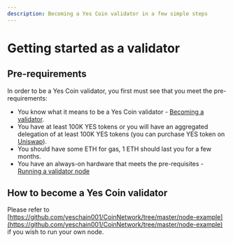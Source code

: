 ```yaml
---
description: Becoming a Yes Coin validator in a few simple steps
---
```


# Getting started as a validator

## Pre-requirements

In order to be a Yes Coin validator, you first must see that you meet the pre-requirements:

* You know what it means to be a Yes Coin validator - [Becoming a validator](how-to-become-a-validator.md#what-it-means-to-be-a-validator).
* You have at least 100K YES tokens or you will have an aggregated delegation of at least 100K YES tokens \(you can purchase YES token on [Uniswap](https://uniswap.exchange/swap/0x970b9bb2c0444f5e81e9d0efb84c8ccdcdcaf84d)\).
* You should have some ETH for gas, 1 ETH should last you for a few months.
* You have an always-on hardware that meets the pre-requisites - [Running a validator node](run-your-own-validator.md#pre-requisites)

## How to become a Yes Coin validator

Please refer to [https://github.com/yeschain001/CoinNetwork/tree/master/node-example](https://github.com/yeschain001/CoinNetwork/tree/master/node-example) if you wish to run your own node.


